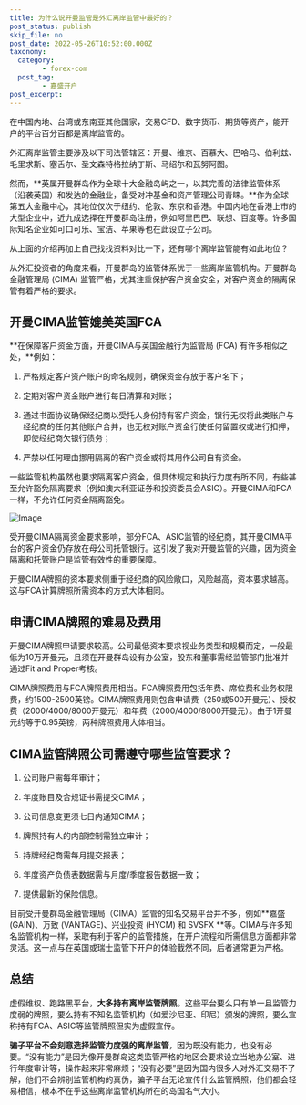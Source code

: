```yaml
---
title: 为什么说开曼监管是外汇离岸监管中最好的？
post_status: publish
skip_file: no
post_date: 2022-05-26T10:52:00.000Z
taxonomy:
  category:
        - forex-com
  post_tag:
        - 嘉盛开户
post_excerpt: 
---
```

在中国内地、台湾或东南亚其他国家，交易CFD、数字货币、期货等资产，能开户的平台百分百都是离岸监管的。

外汇离岸监管主要涉及以下司法管辖区：开曼、维京、百慕大、巴哈马、伯利兹、毛里求斯、塞舌尔、圣文森特格拉纳丁斯、马绍尔和瓦努阿图。

然而，**英属开曼群岛作为全球十大金融岛屿之一，以其完善的法律监管体系（沿袭英国）和发达的金融业，备受对冲基金和资产管理公司青睐。**作为全球第五大金融中心，其地位仅次于纽约、伦敦、东京和香港。中国内地在香港上市的大型企业中，近九成选择在开曼群岛注册，例如阿里巴巴、联想、百度等。许多国际知名企业如可口可乐、宝洁、苹果等也在此设立子公司。

从上面的介绍再加上自己找找资料对比一下，还有哪个离岸监管能有如此地位？

从外汇投资者的角度来看，开曼群岛的监管体系优于一些离岸监管机构。开曼群岛金融管理局 (CIMA) 监管严格，尤其注重保护客户资金安全，对客户资金的隔离保管有着严格的要求。

## 开曼CIMA监管媲美英国FCA

**在保障客户资金方面，开曼CIMA与英国金融行为监管局 (FCA) 有许多相似之处，**例如：

1. 严格规定客户资产账户的命名规则，确保资金存放于客户名下；

1. 定期对客户资金账户进行每日清算和对账；

1. 通过书面协议确保经纪商以受托人身份持有客户资金，银行无权将此类账户与经纪商的任何其他账户合并，也无权对账户资金行使任何留置权或进行扣押，即使经纪商欠银行债务；

1. 严禁以任何理由挪用隔离的客户资金或将其用作公司自有资金。

一些监管机构虽然也要求隔离客户资金，但具体规定和执行力度有所不同，有些甚至允许豁免隔离要求（例如澳大利亚证券和投资委员会ASIC）。开曼CIMA和FCA一样，不允许任何资金隔离豁免。

![Image](https://prod-files-secure.s3.us-west-2.amazonaws.com/39ed1227-6d7d-4570-be36-9ccd4a2c4241/bd849744-3fcb-4a37-8312-357962c8f065/image.png?X-Amz-Algorithm=AWS4-HMAC-SHA256&X-Amz-Content-Sha256=UNSIGNED-PAYLOAD&X-Amz-Credential=ASIAZI2LB4663N76RKPQ%2F20250627%2Fus-west-2%2Fs3%2Faws4_request&X-Amz-Date=20250627T221345Z&X-Amz-Expires=3600&X-Amz-Security-Token=IQoJb3JpZ2luX2VjEIX%2F%2F%2F%2F%2F%2F%2F%2F%2F%2FwEaCXVzLXdlc3QtMiJIMEYCIQCbK3%2BlngJ1PjXrfS2CWdwYQ6JhuBa5BCUFRTsIsHdMCgIhAL0%2FXngU6rG1ldy%2BQgo15hvsP3y%2Fqm4IQCuaXJ%2FxeogNKv8DCH4QABoMNjM3NDIzMTgzODA1Igx12hKLFKmD0LjibuEq3AM1ymWwaN6ipM4fnRcyHp6xC9EaMmuOD5b4OE7%2Bo0pbO8OcQhAKIqry4aGirEGxewfmcN1iA9wzvWxo%2F%2BhROQk5xt1rNEN%2Fr9L0SQOrViniCYCPyEAyHFbnBySYg0fNkS2ZDoX4hxMDa0QgChB%2F5lp7Wky3rwl1olsl9s2HvyO3w3Nx2sKK3%2B6d7XGrGgbwp5mYI5HLHwgRwwHZIs2gPbmok8CKtZXQKG7zCl1rU4CJx2HyAMBBNE4X3LSASjVT5Vr%2FUBxLL3%2FxdPL8dTVtj8J6Pk5uv%2Fw393hAc424M0snt3w9xEXcbqI8TYhM7NlWx%2Fln61mbVy1dLGPMDxodAsCufkUtzYg4XZ1TTCWZwoqaKX5czqFZ%2FDZjZsUFnrP9KXBjFhodaf7Y3ZgM7BwZaz3jpyhWMKZfdkJquFD6m45Ca%2BiV2Plk8%2FlaKpPVIawICRMb0uT07Qyq%2FfuzecOg%2F21LWxgnMSwcs5o8lTIdmdcXrE0wE%2B2bycF%2FmL3jAPQWxip%2F3pps4pDvCCbVpyU6uSBZ05oN3sB7VmAlCQMWyDT9S2ZdH3blMzj%2Fs3%2B%2FNOirJrfP3E6s5Eb%2FHUnsC1Nxmpzr2%2Bd3%2FYf0wLTKT1OU2FJ4UBcXK7zmJSi2QQIYMzDWkfzCBjqkAZl6Qn8MijTCuFio07Ai0BePNUGujt4IB8HFYL4BLiWeqVmsuSRl8PUMnCbWkfrOh8b1B4J77tOidF4ioUbMm7cuTjA7XUYWIQWnCnf0zNcJdeogua00zagFKpUTtTaIcIwLIBajtjLzZ860jlQ%2B%2FJm58F9OMf8tEJT8GGqVuyylMhefl7Z73nOw01isQpkH03C1GhLfS3BjJq2e1AELRUfFOJZW&X-Amz-Signature=eff051919657990ccd385f2dfc5bea1fd586097103eafdcb275cbad522bbec4f&X-Amz-SignedHeaders=host&x-amz-checksum-mode=ENABLED&x-id=GetObject)

受开曼CIMA隔离资金要求影响，部分FCA、ASIC监管的经纪商，其开曼CIMA平台的客户资金仍存放在母公司托管银行。这引发了我对开曼监管的兴趣，因为资金隔离和托管账户是监管有效性的重要保障。

开曼CIMA牌照的资本要求侧重于经纪商的风险敞口，风险越高，资本要求越高。这与FCA计算牌照所需资本的方式大体相同。

## **申请CIMA牌照的难易及费用**

开曼CIMA牌照申请要求较高。公司最低资本要求视业务类型和规模而定，一般最低为10万开曼元，且须在开曼群岛设有办公室，股东和董事需经监管部门批准并通过Fit and Proper考核。

CIMA牌照费用与FCA牌照费用相当。FCA牌照费用包括年费、席位费和业务权限费，约1500-2500英镑。CIMA牌照费用则包含申请费（250或500开曼元）、授权费（2000/4000/8000开曼元）和年费（2000/4000/8000开曼元）。由于1开曼元约等于0.95英镑，两种牌照费用大体相当。

## CIMA监管牌照公司需遵守哪些监管要求？

1. 公司账户需每年审计；

1. 年度账目及合规证书需提交CIMA；

1. 公司信息变更须七日内通知CIMA；

1. 牌照持有人的内部控制需独立审计；

1. 持牌经纪商需每月提交报表；

1. 年度资产负债表数据需与月度/季度报告数据一致；

1. 提供最新的保险信息。

目前受开曼群岛金融管理局（CIMA）监管的知名交易平台并不多，例如**嘉盛 (GAIN)、万致 (VANTAGE)、兴业投资 (HYCM) 和 SVSFX **等。CIMA与许多知名监管机构一样，采取有利于客户的监管措施，在开户流程和所需信息方面都非常灵活。这一点与在英国或瑞士监管下开户的体验截然不同，后者通常更为严格。

## 总结

虚假维权、跑路黑平台，**大多持有离岸监管牌照**。这些平台要么只有单一且监管力度弱的牌照，要么持有不知名监管机构（如爱沙尼亚、印尼）颁发的牌照，要么宣称持有FCA、ASIC等监管牌照但实为虚假宣传。

**骗子平台不会刻意选择监管力度强的离岸监管**，因为既没有能力，也没有必要。“没有能力”是因为像开曼群岛这类监管严格的地区会要求设立当地办公室、进行年度审计等，操作起来非常麻烦；“没有必要”是因为国内很多人对外汇交易不了解，他们不会辨别监管机构的真伪，骗子平台无论宣传什么监管牌照，他们都会轻易相信，根本不在乎这些离岸监管机构所在的岛国名气大小。